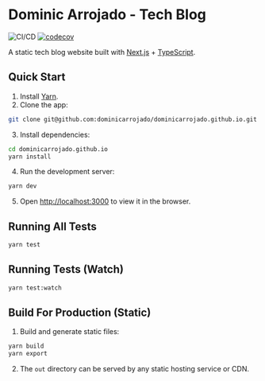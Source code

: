 # Dominic Arrojado - Tech Blog

![CI/CD](https://github.com/dominicarrojado/dominicarrojado.github.io/workflows/CI/CD/badge.svg) [![codecov](https://codecov.io/gh/dominicarrojado/dominicarrojado.github.io/branch/develop/graph/badge.svg?token=6W0VKYWOKI)](https://codecov.io/gh/dominicarrojado/dominicarrojado.github.io)

A static tech blog website built with [Next.js](https://nextjs.org/) + [TypeScript](https://www.typescriptlang.org/).

## Quick Start

1. Install [Yarn](https://yarnpkg.com/lang/en/docs/install/).
2. Clone the app:

```bash
git clone git@github.com:dominicarrojado/dominicarrojado.github.io.git
```

3. Install dependencies:

```bash
cd dominicarrojado.github.io
yarn install
```

4. Run the development server:

```bash
yarn dev
```

5. Open [http://localhost:3000](http://localhost:3000) to view it in the browser.

## Running All Tests

```bash
yarn test
```

## Running Tests (Watch)

```bash
yarn test:watch
```

## Build For Production (Static)

1. Build and generate static files:

```bash
yarn build
yarn export
```

2. The `out` directory can be served by any static hosting service or CDN.
